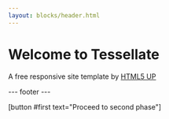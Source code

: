 ```yaml
---
layout: blocks/header.html
---
```


# Welcome to Tessellate

A free responsive site template by <a href="http://html5up.net">HTML5 UP</a>

--- footer ---

[button #first text="Proceed to second phase"]
